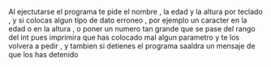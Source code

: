 Al ejectutarse el programa te pide el nombre , la edad y la altura por teclado , y si colocas algun tipo de dato erroneo , por ejemplo un caracter en la edad o en la altura , o poner un numero tan grande que se pase del rango del int pues imprimira que has colocado 
mal algun parametro y te los volvera a pedir ,  y tambien si detienes el programa saaldra un mensaje de que los has detenido

